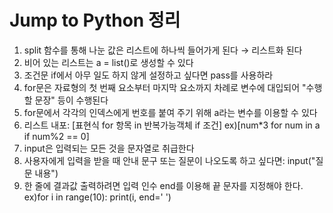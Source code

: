 # Jump to Python 정리

1. split 함수를 통해 나눈 값은 리스트에 하나씩 들어가게 된다 → 리스트화 된다
2. 비어 있는 리스트는 a = list()로 생성할 수 있다
3. 조건문 if에서 아무 일도 하지 않게 설정하고 싶다면 pass를 사용하라
4. for문은 자료형의 첫 번째 요소부터 마지막 요소까지 차례로 변수에 대입되어 "수행할 문장" 등이 수행된다
5. for문에서 각각의 인덱스에게 번호를 붙여 주기 위해 a라는 변수를 이용할 수 있다
6. 리스트 내포: [표현식 for 항목 in 반복가능객체 if 조건]
ex)[num*3 for num in a if num%2 == 0]
7. input은 입력되는 모든 것을 문자열로 취급한다
8. 사용자에게 입력을 받을 때 안내 문구 또는 질문이 나오도록 하고 싶다면: input("질문 내용")
9. 한 줄에 결과값 출력하려면 입력 인수 end를 이용해 끝 문자를 지정해야 한다.
ex)for i in range(10):
        print(i, end=' ')
